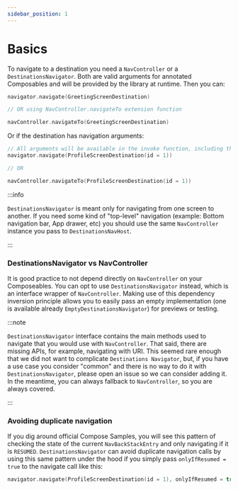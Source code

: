 ```yaml
---
sidebar_position: 1
---
```


# Basics 

To navigate to a destination you need a `NavController` or a `DestinationsNavigator`. Both are valid arguments for annotated Composables and will be provided by the library at runtime.
Then you can:

```kotlin
navigator.navigate(GreetingScreenDestination)

// OR using NavController.navigateTo extension function

navController.navigateTo(GreetingScreenDestination)
```

Or if the destination has navigation arguments:

```kotlin
// All arguments will be available in the invoke function, including the default values
navigator.navigate(ProfileScreenDestination(id = 1))

// OR

navController.navigateTo(ProfileScreenDestination(id = 1))
```

:::info

`DestinationsNavigator` is meant only for navigating from one screen to another. If you need some kind of "top-level" navigation (example: Bottom navigation bar, App drawer, etc) you should use the same `NavController` instance you pass to `DestinationsNavHost`.

:::

### DestinationsNavigator vs NavController
It is good practice to not depend directly on `NavController` on your Composeables. You can opt to use `DestinationsNavigator` instead, which is an interface wrapper of `NavController`. Making use of this dependency inversion principle allows you to easily pass an empty implementation (one is available already `EmptyDestinationsNavigator`) for previews or testing.

:::note

`DestinationsNavigator` interface contains the main methods used to navigate that you would use with `NavController`. That said, there are missing APIs, for example, navigating with URI. This seemed rare enough that we did not want to complicate `Destinations Navigator`, but, if you have a use case you consider "common" and there is no way to do it with `DestinationsNavigator`, please open an issue so we can consider adding it. In the meantime, you can always fallback to `NavController`, so you are always covered.

:::

### Avoiding duplicate navigation

If you dig around official Compose Samples, you will see this pattern of checking the state of the current `NavBackStackEntry` and only navigating if it is `RESUMED`. `DestinationsNavigator` can avoid duplicate navigation calls by using this same pattern under the hood if you simply pass `onlyIfResumed = true` to the navigate call like this:

```kotlin
navigator.navigate(ProfileScreenDestination(id = 1), onlyIfResumed = true)
```